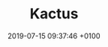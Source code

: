 ---
title: Kactus
intro: Manage changes, document work and keep your team in sync.
link: http://www.kactus.io
category:
- Design version control
image: "/assets/images/kactus.png"
date: 2019-07-15 09:37:46 +0100
---